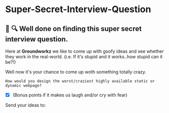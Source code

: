 # Super-Secret-Interview-Question

## 🙌 🔍 Well done on finding this super secret interview question.

Here at **Groundworkz** we like to come up with goofy ideas and see whether they work in the real-world. 
(i.e. If it's stupid and it works..how stupid can it be?!)

Well now it's your chance to come up woth something totally crazy.

`How would you design the worst/craziest highly available static or dynamic webpage?`
- [x] (Bonus points if it makes us laugh and/or cry with fear)

Send your ideas to:
<!-- crazyinventors@groundworkz.nl -->
<!-- P.S. Don't share this to anyone as it'll spoil the secret! -->
